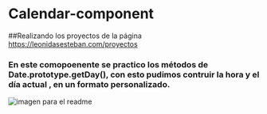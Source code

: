 # Calendar-component

##Realizando los proyectos de la página https://leonidasesteban.com/proyectos

### En este comopoenente se practico los métodos de Date.prototype.getDay(), con esto pudimos contruir la hora y el día actual , en un formato personalizado.
 
<img src="image/mage-redme.png" alt="imagen para el readme">
